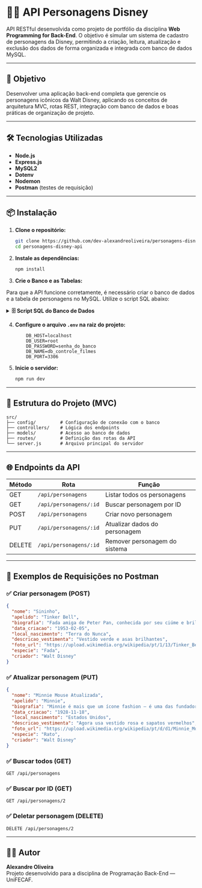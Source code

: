 # 🧙‍♂️ API Personagens Disney

API RESTful desenvolvida como projeto de portfólio da disciplina **Web Programming for Back-End**. O objetivo é simular um sistema de cadastro de personagens da Disney, permitindo a criação, leitura, atualização e exclusão dos dados de forma organizada e integrada com banco de dados MySQL.

---

## 🎯 Objetivo

Desenvolver uma aplicação back-end completa que gerencie os personagens icônicos da Walt Disney, aplicando os conceitos de arquitetura MVC, rotas REST, integração com banco de dados e boas práticas de organização de projeto.

---

## 🛠️ Tecnologias Utilizadas

- **Node.js**
- **Express.js**
- **MySQL2**
- **Dotenv**
- **Nodemon**
- **Postman** (testes de requisição)

---

## 📦 Instalação

1. **Clone o repositório:**

    ```bash
    git clone https://github.com/dev-alexandreoliveira/personagens-disney-api.git
    cd personagens-disney-api
    ```

2. **Instale as dependências:**

    ```bash
    npm install
    ```

3. **Crie o Banco e as Tabelas:**

Para que a API funcione corretamente, é necessário criar o banco de dados e a tabela de personagens no MySQL. Utilize o script SQL abaixo:

<details>
<summary><strong>🗄️ Script SQL do Banco de Dados</strong></summary>

```sql
-- Criação do banco de dados
CREATE DATABASE db_personagens_disney;
USE db_personagens_disney;

-- Criação da tabela de personagens
CREATE TABLE personagens (
    id INT AUTO_INCREMENT PRIMARY KEY,
    nome VARCHAR(100) NOT NULL,
    apelido VARCHAR(100),
    biografia TEXT,
    data_criacao DATE,
    local_nascimento VARCHAR(100),
    descricao_vestimenta TEXT,
    foto_url VARCHAR(255),
    especie VARCHAR(50),
    criador VARCHAR(100)
);

-- Adicione um personagem para testar a API
INSERT INTO personagens (
    nome,
    apelido,
    biografia,
    data_criacao,
    local_nascimento,
    descricao_vestimenta,
    foto_url,
    especie,
    criador
) VALUES (
    'Mickey Mouse',
    'Mickey',
    'Mickey Mouse é um personagem de desenho animado criado por Walt Disney e Ub Iwerks em 1928. Tornou-se o símbolo da The Walt Disney Company.',
    '1928-11-18',
    'Estados Unidos',
    'Shorts vermelhos, grandes sapatos amarelos e luvas brancas',
    'https://upload.wikimedia.org/wikipedia/pt/d/d4/Mickey_Mouse.png',
    'Rato',
    'Walt Disney'
);
```

</details>


4. **Configure o arquivo `.env` na raiz do projeto:**

    ```env
        DB_HOST=localhost
        DB_USER=root
        DB_PASSWORD=senha_do_banco
        DB_NAME=db_controle_filmes
        DB_PORT=3306
    ```

5. **Inicie o servidor:**

    ```bash
    npm run dev
    ```

---

## 🧱 Estrutura do Projeto (MVC)

```
src/
├── config/         # Configuração de conexão com o banco
├── controllers/    # Lógica dos endpoints
├── models/         # Acesso ao banco de dados
├── routes/         # Definição das rotas da API
└── server.js       # Arquivo principal do servidor
```

---

## 🌐 Endpoints da API

| Método  | Rota                        | Função                        |
| ------- | --------------------------- | ----------------------------- |
| GET     | `/api/personagens`          | Listar todos os personagens   |
| GET     | `/api/personagens/:id`      | Buscar personagem por ID      |
| POST    | `/api/personagens`          | Criar novo personagem         |
| PUT     | `/api/personagens/:id`      | Atualizar dados do personagem |
| DELETE  | `/api/personagens/:id`      | Remover personagem do sistema |

---

## 🧪 Exemplos de Requisições no Postman

### ✅ Criar personagem (POST)

```json
{
  "nome": "Sininho",
  "apelido": "Tinker Bell",
  "biografia": "Fada amiga de Peter Pan, conhecida por seu ciúme e brilho mágico.",
  "data_criacao": "1953-02-05",
  "local_nascimento": "Terra do Nunca",
  "descricao_vestimenta": "Vestido verde e asas brilhantes",
  "foto_url": "https://upload.wikimedia.org/wikipedia/pt/1/13/Tinker_Bell.png",
  "especie": "Fada",
  "criador": "Walt Disney"
}
```

### ✅ Atualizar personagem (PUT)

```json
{
  "nome": "Minnie Mouse Atualizada",
  "apelido": "Minnie",
  "biografia": "Minnie é mais que um ícone fashion — é uma das fundadoras do legado Disney.",
  "data_criacao": "1928-11-18",
  "local_nascimento": "Estados Unidos",
  "descricao_vestimenta": "Agora usa vestido rosa e sapatos vermelhos",
  "foto_url": "https://upload.wikimedia.org/wikipedia/pt/d/d1/Minnie_Mouse.png",
  "especie": "Rato",
  "criador": "Walt Disney"
}
```

### ✅ Buscar todos (GET)

```
GET /api/personagens
```

### ✅ Buscar por ID (GET)

```
GET /api/personagens/2
```

### ✅ Deletar personagem (DELETE)

```
DELETE /api/personagens/2
```

---

## 🧑‍🎓 Autor

**Alexandre Oliveira**  
Projeto desenvolvido para a disciplina de Programação Back-End — UniFECAF.